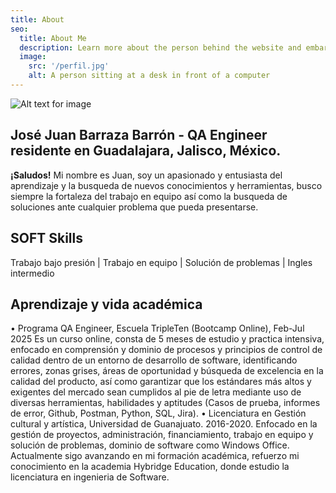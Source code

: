 ```yaml
---
title: About
seo:
  title: About Me
  description: Learn more about the person behind the website and embark on a journey of inspiration and shared experiences.
  image:
    src: '/perfil.jpg'
    alt: A person sitting at a desk in front of a computer
---
```


![Alt text for image](/about.jpeg)


## José Juan Barraza Barrón - QA Engineer residente en Guadalajara, Jalisco, México.

**¡Saludos!** Mi nombre es Juan, soy un apasionado y entusiasta del aprendizaje y la busqueda de nuevos conocimientos y herramientas, busco siempre la fortaleza del trabajo en equipo así como la busqueda de soluciones ante cualquier problema que pueda presentarse.

## SOFT Skills 

Trabajo bajo presión | Trabajo en equipo | Solución de problemas | Ingles intermedio

## Aprendizaje y vida académica

• Programa QA Engineer, Escuela TripleTen (Bootcamp Online), Feb-Jul 2025
Es un curso online, consta de 5 meses de estudio y practica intensiva, enfocado en
comprensión y dominio de procesos y principios de control de calidad dentro de un entorno
de desarrollo de software, identificando errores, zonas grises, áreas de oportunidad y
búsqueda de excelencia en la calidad del producto, así como garantizar que los estándares
más altos y exigentes del mercado sean cumplidos al pie de letra mediante uso de diversas
herramientas, habilidades y aptitudes (Casos de prueba, informes de error, Github, Postman,
Python, SQL, Jira).
• Licenciatura en Gestión cultural y artística, Universidad de Guanajuato. 2016-2020.
Enfocado en la gestión de proyectos, administración, financiamiento, trabajo en equipo y
solución de problemas, dominio de software como Windows Office.
Actualmente sigo avanzando en mi formación académica, refuerzo mi conocimiento en la academia Hybridge Education, donde estudio la licenciatura en ingenieria de Software.


